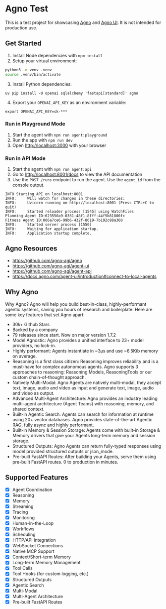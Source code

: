 # Agno Test

This is a test project for showcasing [Agno](https://github.com/agno-agi/agno) and [Agno UI](https://github.com/agno-agi/agent-ui). It is not intended for production use.

## Get Started

1. Install Node dependencies with `npm install`
2. Setup your virtual environment:
```bash
python3 -m venv .venv
source .venv/bin/activate
```
3. Install Python dependencies:
```
uv pip install -U openai sqlalchemy 'fastapi[standard]' agno
```
4. Export your `OPENAI_API_KEY` as an environment variable:
```
export OPENAI_API_KEY=sk-***
```

### Run in Playground Mode
1. Start the agent with `npm run agent:playground`
2. Run the app with `npm run dev`
3. Open [http://localhost:3000](http://localhost:3000) with your browser

### Run in API Mode
1. Start the agent with `npm run agent:api`
2. Go to [http://localhost:8001/docs](http://localhost:8001/docs) to view the API documentation
3. Use the `POST /runs` endpoint to run the agent. Use the `agent_id` from the console output.
```
INFO Starting API on localhost:8001                                                                                                                                                                      
INFO:     Will watch for changes in these directories:
INFO:     Uvicorn running on http://localhost:8001 (Press CTRL+C to quit)
INFO:     Started reloader process [1545] using WatchFiles
Planning Agent ID:623550a9-0331-48f1-8fff-44f5b81800fc 
Fitness Agent ID:006a7ce6-99b6-432f-8619-7b192c88a360
INFO:     Started server process [1550]
INFO:     Waiting for application startup.
INFO:     Application startup complete.
```

## Agno Resources
- https://github.com/agno-agi/agno
- https://github.com/agno-agi/agent-ui
- https://github.com/agno-agi/agent-api
- https://docs.agno.com/agent-ui/introduction#connect-to-local-agents

## Why Agno
Why Agno?
Agno will help you build best-in-class, highly-performant agentic systems, saving you hours of research and boilerplate. Here are some key features that set Agno apart:

- 30k+ Github Stars
- Backed by a company
- 79 releases since start. Now on major version 1.7.2
- Model Agnostic: Agno provides a unified interface to 23+ model providers, no lock-in.
- Highly performant: Agents instantiate in ~3μs and use ~6.5Kib memory on average.
- Reasoning is a first class citizen: Reasoning improves reliability and is a must-have for complex autonomous agents. Agno supports 3 approaches to reasoning: Reasoning Models, ReasoningTools or our custom chain-of-thought approach.
- Natively Multi-Modal: Agno Agents are natively multi-modal, they accept text, image, audio and video as input and generate text, image, audio and video as output.
- Advanced Multi-Agent Architecture: Agno provides an industry leading multi-agent architecture (Agent Teams) with reasoning, memory, and shared context.
- Built-in Agentic Search: Agents can search for information at runtime using 20+ vector databases. Agno provides state-of-the-art Agentic RAG, fully async and highly performant.
- Built-in Memory & Session Storage: Agents come with built-in Storage & Memory drivers that give your Agents long-term memory and session storage.
- Structured Outputs: Agno Agents can return fully-typed responses using model provided structured outputs or json_mode.
- Pre-built FastAPI Routes: After building your Agents, serve them using pre-built FastAPI routes. 0 to production in minutes.

## Supported Features
- [x] Agent Coordination
- [x] Reasoning
- [x] Memory
- [x] Streaming
- [x] Tracing
- [x] Monitoring
- [x] Human-in-the-Loop
- [x] Workflows
- [x] Scheduling
- [x] HTTP/API Integration
- [x] WebSocket Connections
- [x] Native MCP Support
- [x] Context/Short-term Memory
- [x] Long-term Memory Management
- [x] Tool Calls
- [x] Tool Hooks (for custom logging, etc.)
- [x] Structured Outputs
- [x] Agentic Search
- [x] Multi-Modal
- [x] Multi-Agent Architecture
- [x] Pre-built FastAPI Routes